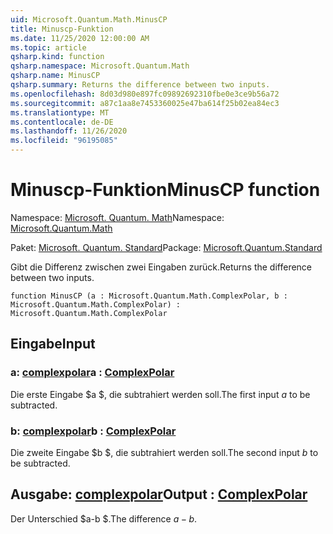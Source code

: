 ```yaml
---
uid: Microsoft.Quantum.Math.MinusCP
title: Minuscp-Funktion
ms.date: 11/25/2020 12:00:00 AM
ms.topic: article
qsharp.kind: function
qsharp.namespace: Microsoft.Quantum.Math
qsharp.name: MinusCP
qsharp.summary: Returns the difference between two inputs.
ms.openlocfilehash: 8d03d980e897fc09892692310fbe0e3ce9b56a72
ms.sourcegitcommit: a87c1aa8e7453360025e47ba614f25b02ea84ec3
ms.translationtype: MT
ms.contentlocale: de-DE
ms.lasthandoff: 11/26/2020
ms.locfileid: "96195085"
---
```

# <a name="minuscp-function"></a><span data-ttu-id="0cbd6-102">Minuscp-Funktion</span><span class="sxs-lookup"><span data-stu-id="0cbd6-102">MinusCP function</span></span>

<span data-ttu-id="0cbd6-103">Namespace: [Microsoft. Quantum. Math](xref:Microsoft.Quantum.Math)</span><span class="sxs-lookup"><span data-stu-id="0cbd6-103">Namespace: [Microsoft.Quantum.Math](xref:Microsoft.Quantum.Math)</span></span>

<span data-ttu-id="0cbd6-104">Paket: [Microsoft. Quantum. Standard](https://nuget.org/packages/Microsoft.Quantum.Standard)</span><span class="sxs-lookup"><span data-stu-id="0cbd6-104">Package: [Microsoft.Quantum.Standard](https://nuget.org/packages/Microsoft.Quantum.Standard)</span></span>


<span data-ttu-id="0cbd6-105">Gibt die Differenz zwischen zwei Eingaben zurück.</span><span class="sxs-lookup"><span data-stu-id="0cbd6-105">Returns the difference between two inputs.</span></span>

```qsharp
function MinusCP (a : Microsoft.Quantum.Math.ComplexPolar, b : Microsoft.Quantum.Math.ComplexPolar) : Microsoft.Quantum.Math.ComplexPolar
```


## <a name="input"></a><span data-ttu-id="0cbd6-106">Eingabe</span><span class="sxs-lookup"><span data-stu-id="0cbd6-106">Input</span></span>

### <a name="a--complexpolar"></a><span data-ttu-id="0cbd6-107">a: [complexpolar](xref:Microsoft.Quantum.Math.ComplexPolar)</span><span class="sxs-lookup"><span data-stu-id="0cbd6-107">a : [ComplexPolar](xref:Microsoft.Quantum.Math.ComplexPolar)</span></span>

<span data-ttu-id="0cbd6-108">Die erste Eingabe $a $, die subtrahiert werden soll.</span><span class="sxs-lookup"><span data-stu-id="0cbd6-108">The first input $a$ to be subtracted.</span></span>


### <a name="b--complexpolar"></a><span data-ttu-id="0cbd6-109">b: [complexpolar](xref:Microsoft.Quantum.Math.ComplexPolar)</span><span class="sxs-lookup"><span data-stu-id="0cbd6-109">b : [ComplexPolar](xref:Microsoft.Quantum.Math.ComplexPolar)</span></span>

<span data-ttu-id="0cbd6-110">Die zweite Eingabe $b $, die subtrahiert werden soll.</span><span class="sxs-lookup"><span data-stu-id="0cbd6-110">The second input $b$ to be subtracted.</span></span>



## <a name="output--complexpolar"></a><span data-ttu-id="0cbd6-111">Ausgabe: [complexpolar](xref:Microsoft.Quantum.Math.ComplexPolar)</span><span class="sxs-lookup"><span data-stu-id="0cbd6-111">Output : [ComplexPolar](xref:Microsoft.Quantum.Math.ComplexPolar)</span></span>

<span data-ttu-id="0cbd6-112">Der Unterschied $a-b $.</span><span class="sxs-lookup"><span data-stu-id="0cbd6-112">The difference $a - b$.</span></span>